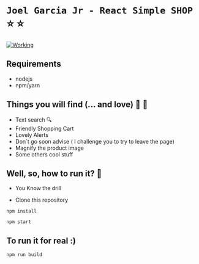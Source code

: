 # `Joel Garcia Jr - React Simple SHOP`  ⭐️ :star:


[![Working](https://media1.giphy.com/media/mGKlYbvkx32bmWDJp1/giphy.gif)](https://media1.giphy.com/media/mGKlYbvkx32bmWDJp1/giphy.gif)

## Requirements

- nodejs
- npm/yarn


## Things you will find (... and love) 💜 :purple_heart:
- Text search :mag:
- Friendly Shopping Cart
- Lovely Alerts
- Don`t go soon advise ( I challenge you to try to leave the page)
- Magnify the product image
- Some others cool stuff

## Well, so, how to run it? :runner:

- You Know the drill

- Clone this repository

```shell
npm install
```

```
npm start
```

## To run it for real :)

```
npm run build
```